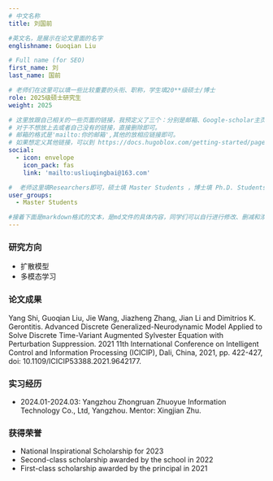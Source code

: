 ```yaml
---
# 中文名称
title: 刘国前

#英文名，是展示在论文里面的名字
englishname: Guoqian Liu

# Full name (for SEO)
first_name: 刘
last_name: 国前

# 老师们在这里可以填一些比较重要的头衔、职称，学生填20**级硕士/博士
role: 2025级硕士研究生
weight: 2025

# 这里放跟自己相关的一些页面的链接，我预定义了三个：分别是邮箱、Google-scholar主页和github主页
# 对于不想放上去或者自己没有的链接，直接删除即可。
# 邮箱的格式是'mailto:你的邮箱',其他的放相应链接即可。
# 如果想定义其他链接，可以到 https://docs.hugoblox.com/getting-started/page-builder/#icons 上去找图标，或者直接放在下面的详细介绍上
social:
  - icon: envelope
    icon_pack: fas
    link: 'mailto:usliuqingbai@163.com'

#  老师这里填Researchers即可，硕士填 Master Students ，博士填 Ph.D. Students
user_groups:
  - Master Students

#接着下面是markdown格式的文本，是md文件的具体内容，同学们可以自行进行修改、删减和添加
---
```

### 研究方向
* 扩散模型
* 多模态学习

### 论文成果
Yang Shi, Guoqian Liu, Jie Wang, Jiazheng Zhang, Jian Li and Dimitrios K. Gerontitis. Advanced Discrete Generalized-Neurodynamic Model Applied to Solve Discrete Time-Variant Augmented Sylvester Equation with Perturbation Suppression. 2021 11th International Conference on Intelligent Control and Information Processing (ICICIP), Dali, China, 2021, pp. 422-427, doi: 10.1109/ICICIP53388.2021.9642177.

### 实习经历
* 2024.01-2024.03: Yangzhou Zhongruan Zhuoyue Information Technology Co., Ltd, Yangzhou. Mentor: Xingjian Zhu.


### 获得荣誉
* National Inspirational Scholarship for 2023
* Second-class scholarship awarded by the school in 2022
* First-class scholarship awarded by the principal in 2021

